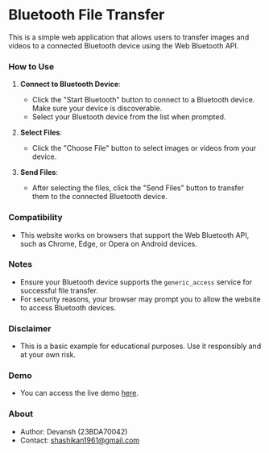 # Bluetooth File Transfer

This is a simple web application that allows users to transfer images and videos to a connected Bluetooth device using the Web Bluetooth API.

### How to Use
1. **Connect to Bluetooth Device**:
   - Click the "Start Bluetooth" button to connect to a Bluetooth device. Make sure your device is discoverable.
   - Select your Bluetooth device from the list when prompted.

2. **Select Files**:
   - Click the "Choose File" button to select images or videos from your device.

3. **Send Files**:
   - After selecting the files, click the "Send Files" button to transfer them to the connected Bluetooth device.

### Compatibility
- This website works on browsers that support the Web Bluetooth API, such as Chrome, Edge, or Opera on Android devices.

### Notes
- Ensure your Bluetooth device supports the `generic_access` service for successful file transfer.
- For security reasons, your browser may prompt you to allow the website to access Bluetooth devices.

### Disclaimer
- This is a basic example for educational purposes. Use it responsibly and at your own risk.

### Demo
- You can access the live demo [here](https://harsit629.github.io/bluetooth-transfer/bluetooth_transfer.html).

### About
- Author: Devansh (23BDA70042)
- Contact: shashikan1961@gmail.com
